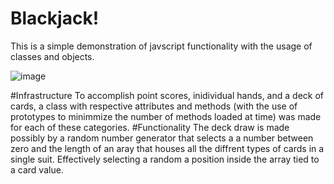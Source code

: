 # Blackjack!
This is a simple demonstration of javscript functionality with the usage of classes and objects.

![image](https://user-images.githubusercontent.com/36170390/39591237-cdd89572-4ec8-11e8-8c2e-2f5eaf42f343.png)

#Infrastructure
To accomplish point scores, inidividual hands, and a deck of cards, a class with respective attributes and methods (with the use of  prototypes to minimmize the number of methods loaded at time) was made for each of these categories. 
#Functionality
The deck draw is made possibly by a random number generator that selects a a number between zero and the length of an aray that houses all the diffrent types of cards in a single suit. Effectively selecting a random a position inside the array tied to a card value.
